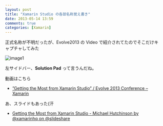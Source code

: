 ```yaml
---
layout: post
title: "Xamarin Studio の各部名称覚え書き"
date: 2013-05-14 13:59
comments: true
categories: [Xamarin]
---
```

正式名称が不明だったが、Evolve2013 の Video で紹介されてたのでそこだけキャプチャしてみた
<!--more-->
![image1](http://blog.amay077.net/assets/images/posts/getting_the_most_from_xamarin_studio.png)

左サイドバー、**Solution Pad** って言うんだね。

動画はこちら

* [”Getting the Most from Xamarin Studio” / Evolve 2013 Conference – Xamarin](http://xamarin.com/evolve/2013#session-9v0ezipgkx)

あ、スライドもあった(汗

* [Getting the Most from Xamarin Studio - Michael Hutchinson by @xamarinhq on @slideshare](http://www.slideshare.net/Xamarin/getting-the-most-from-xamarin-studio-michael-hutchinson)